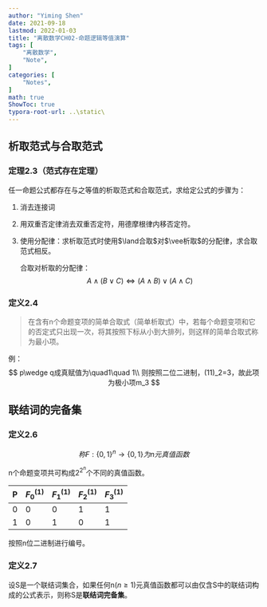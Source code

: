 ```yaml
---
author: "Yiming Shen"
date: 2021-09-18
lastmod: 2022-01-03
title: "离散数学CH02-命题逻辑等值演算"
tags: [
    "离散数学",
    "Note",
]
categories: [
    "Notes",
]
math: true
ShowToc: true
typora-root-url: ..\static\
---
```


## 析取范式与合取范式

### 定理2.3（范式存在定理）

任一命题公式都存在与之等值的析取范式和合取范式，求给定公式的步骤为：

1. 消去连接词

2. 用双重否定律消去双重否定符，用德摩根律内移否定符。

3. 使用分配律：求析取范式时使用$\land合取$对$\vee析取$的分配律，求合取范式相反。

   合取对析取的分配律：
   $$
   A\wedge(B\vee C)\Leftrightarrow (A\wedge B)\vee(A\wedge C)
   $$

### 定义2.4

> 在含有n个命题变项的简单合取式（简单析取式）中，若每个命题变项和它的否定式只出现一次，将其按照下标从小到大排列，则这样的简单合取式称为最小项。

例：
$$
p\wedge q成真赋值为\quad1\quad 1\\
则按照二位二进制，(11)_2=3，故此项为极小项m_3
$$

## 联结词的完备集

### 定义2.6

$$
称F:\{0,1\}^n\rightarrow \{0,1\}为n元真值函数
$$

n个命题变项共可构成$2^{2^n}$个不同的真值函数。

| P    | $F_0^{(1)}$ | $F_1^{(1)}$ | $F_2^{(1)}$ | $F_3^{(1)}$ |
| ---- | ----------- | ----------- | ----------- | ----------- |
| 0    | 0           | 0           | 1           | 1           |
| 1    | 0           | 1           | 0           | 1           |

按照n位二进制进行编号。

### 定义2.7

设S是一个联结词集合，如果任何n($n\ge 1$)元真值函数都可以由仅含S中的联结词构成的公式表示，则称S是**联结词完备集**。

